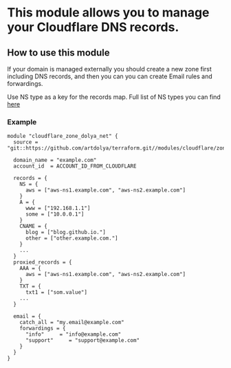 # This module allows you to manage your Cloudflare DNS records.

## How to use this module

If your domain is managed externally you should create a new zone first including DNS records, and then you can you can create Email rules and forwardings.

Use NS type as a key for the records map.
Full list of NS types you can find [here](https://registry.terraform.io/providers/cloudflare/cloudflare/latest/docs/resources/record#type)

### Example

```hcl
module "cloudflare_zone_dolya_net" {
  source = "git::https://github.com/artdolya/terraform.git//modules/cloudflare/zone"

  domain_name = "example.com"
  account_id  = ACCOUNT_ID_FROM_CLOUDFLARE

  records = {
    NS = {
      aws = ["aws-ns1.example.com", "aws-ns2.example.com"]
    }
    A = {
      www = ["192.168.1.1"]
      some = ["10.0.0.1"]
    }
    CNAME = {
      blog = ["blog.github.io."]
      other = ["other.example.com."]
    }
    ...
  }
  proxied_records = {
    AAA = {
      aws = ["aws-ns1.example.com", "aws-ns2.example.com"]
    }
    TXT = {
      txt1 = ["som.value"]
    ...
  }

  email = {
    catch_all = "my.email@example.com"
    forwardings = {
      "info"     = "info@example.com"
      "support"     = "support@example.com"
    }
  }
}
```
